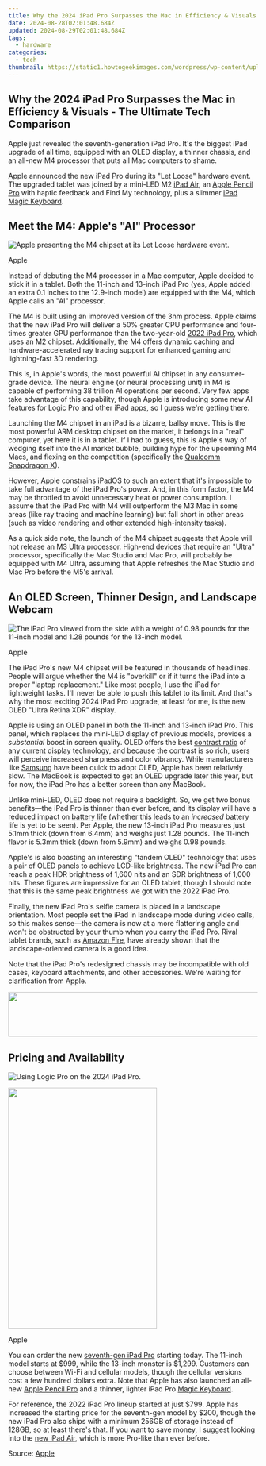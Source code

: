 ```yaml
---
title: Why the 2024 iPad Pro Surpasses the Mac in Efficiency & Visuals - The Ultimate Tech Comparison
date: 2024-08-28T02:01:48.684Z
updated: 2024-08-29T02:01:48.684Z
tags:
  - hardware
categories:
  - tech
thumbnail: https://static1.howtogeekimages.com/wordpress/wp-content/uploads/2024/05/7.jpg
---
```


## Why the 2024 iPad Pro Surpasses the Mac in Efficiency & Visuals - The Ultimate Tech Comparison

Apple just revealed the seventh-generation iPad Pro. It's the biggest iPad upgrade of all time, equipped with an OLED display, a thinner chassis, and an all-new M4 processor that puts all Mac computers to shame. 

 Apple announced the new iPad Pro during its "Let Loose" hardware event. The upgraded tablet was joined by a mini-LED M2 [iPad Air](https://win-answers.techidaily.com/optimizing-fallout-4-performance-for-lightning-fast-loads/), an [Apple Pencil Pro](https://www.apple.com/apple-pencil/) with haptic feedback and Find My technology, plus a slimmer [iPad Magic Keyboard](https://www.apple.com/ipad-keyboards/).

##  Meet the M4: Apple's "AI" Processor

![Apple presenting the M4 chipset at its Let Loose hardware event.](https://static1.howtogeekimages.com/wordpress/wp-content/uploads/2024/05/4.jpg) 

Apple

 Instead of debuting the M4 processor in a Mac computer, Apple decided to stick it in a tablet. Both the 11-inch and 13-inch iPad Pro (yes, Apple added an extra 0.1 inches to the 12.9-inch model) are equipped with the M4, which Apple calls an "AI" processor.

 The M4 is built using an improved version of the 3nm process. Apple claims that the new iPad Pro will deliver a 50% greater CPU performance and four-times greater GPU performance than the two-year-old [2022 iPad Pro](https://driver-download.techidaily.com/upgrade-and-enhance-performance-with-official-dell-wd19-graphics-drivers-download-guide/), which uses an M2 chipset. Additionally, the M4 offers dynamic caching and hardware-accelerated ray tracing support for enhanced gaming and lightning-fast 3D rendering.

 This is, in Apple's words, the most powerful AI chipset in any consumer-grade device. The neural engine (or neural processing unit) in M4 is capable of performing 38 trillion AI operations per second. Very few apps take advantage of this capability, though Apple is introducing some new AI features for Logic Pro and other iPad apps, so I guess we're getting there.

 Launching the M4 chipset in an iPad is a bizarre, ballsy move. This is the most powerful ARM desktop chipset on the market, it belongs in a "real" computer, yet here it is in a tablet. If I had to guess, this is Apple's way of wedging itself into the AI market bubble, building hype for the upcoming M4 Macs, and flexing on the competition (specifically the [Qualcomm Snapdragon X](https://extra-skills.techidaily.com/updated-mobile-mastery-upgrade-photos-elevated-at-no-price/)).

 However, Apple constrains iPadOS to such an extent that it's impossible to take full advantage of the iPad Pro's power. And, in this form factor, the M4 may be throttled to avoid unnecessary heat or power consumption. I assume that the iPad Pro with M4 will outperform the M3 Mac in some areas (like ray tracing and machine learning) but fall short in other areas (such as video rendering and other extended high-intensity tasks).

 As a quick side note, the launch of the M4 chipset suggests that Apple will not release an M3 Ultra processor. High-end devices that require an "Ultra" processor, specifically the Mac Studio and Mac Pro, will probably be equipped with M4 Ultra, assuming that Apple refreshes the Mac Studio and Mac Pro before the M5's arrival.

##  An OLED Screen, Thinner Design, and Landscape Webcam

![The iPad Pro viewed from the side with a weight of 0.98 pounds for the 11-inch model and 1.28 pounds for the 13-inch model.](https://static1.howtogeekimages.com/wordpress/wp-content/uploads/2024/05/5.jpg) 

Apple

 The iPad Pro's new M4 chipset will be featured in thousands of headlines. People will argue whether the M4 is "overkill" or if it turns the iPad into a proper "laptop replacement." Like most people, I use the iPad for lightweight tasks. I'll never be able to push this tablet to its limit. And that's why the most exciting 2024 iPad Pro upgrade, at least for me, is the new OLED "Ultra Retina XDR" display.

 Apple is using an OLED panel in both the 11-inch and 13-inch iPad Pro. This panel, which replaces the mini-LED display of previous models, provides a _substantial_ boost in screen quality. OLED offers the best [contrast ratio](https://extra-guidance.techidaily.com/in-2024-laugh-ledger-unveiling-the-best-text-generation-apps/) of any current display technology, and because the contrast is so rich, users will perceive increased sharpness and color vibrancy. While manufacturers like [Samsung](https://techidaily.com/unlock-locked-iphone-13-mini-without-passcode-or-face-id-by-drfone-ios-unlock-ios-unlock/) have been quick to adopt OLED, Apple has been relatively slow. The MacBook is expected to get an OLED upgrade later this year, but for now, the iPad Pro has a better screen than any MacBook.

 Unlike mini-LED, OLED does not require a backlight. So, we get two bonus benefits—the iPad Pro is thinner than ever before, and its display will have a reduced impact on [battery life](https://video-capture.techidaily.com/new-undead-delight-the-best-zombie-games-reviewed/) (whether this leads to an _increased_ battery life is yet to be seen). Per Apple, the new 13-inch iPad Pro measures just 5.1mm thick (down from 6.4mm) and weighs just 1.28 pounds. The 11-inch flavor is 5.3mm thick (down from 5.9mm) and weighs 0.98 pounds.

 Apple's is also boasting an interesting "tandem OLED" technology that uses a pair of OLED panels to achieve LCD-like brightness. The new iPad Pro can reach a peak HDR brightness of 1,600 nits and an SDR brightness of 1,000 nits. These figures are impressive for an OLED tablet, though I should note that this is the same peak brightness we got with the 2022 iPad Pro.

 Finally, the new iPad Pro's selfie camera is placed in a landscape orientation. Most people set the iPad in landscape mode during video calls, so this makes sense—the camera is now at a more flattering angle and won't be obstructed by your thumb when you carry the iPad Pro. Rival tablet brands, such as [Amazon Fire](https://extra-guidance.techidaily.com/navigate-the-sea-of-stunning-pexels-imagery-with-ease-for-2024/), have already shown that the landscape-oriented camera is a good idea.

 Note that the iPad Pro's redesigned chassis may be incompatible with old cases, keyboard attachments, and other accessories. We're waiting for clarification from Apple.

<!-- affiliate ads begin -->
<a href="https://zonlipartnershipprogram.pxf.io/c/5597632/1596691/17882" target="_top" id="1596691"><img src="//a.impactradius-go.com/display-ad/17882-1596691" border="0" alt="" width="728" height="90"/></a><img height="0" width="0" src="https://imp.pxf.io/i/5597632/1596691/17882" style="position:absolute;visibility:hidden;" border="0" />
<!-- affiliate ads end -->
##  Pricing and Availability

![Using Logic Pro on the 2024 iPad Pro.](https://static1.howtogeekimages.com/wordpress/wp-content/uploads/2024/05/3.jpg) 

<!-- affiliate ads begin -->
<a href="https://zonlipartnershipprogram.pxf.io/c/5597632/1611407/17882" target="_top" id="1611407"><img src="//a.impactradius-go.com/display-ad/17882-1611407" border="0" alt="" width="300" height="485"/></a><img height="0" width="0" src="https://imp.pxf.io/i/5597632/1611407/17882" style="position:absolute;visibility:hidden;" border="0" />
<!-- affiliate ads end -->
Apple

 You can order the new [seventh-gen iPad Pro](https://www.apple.com/ipad-pro/) starting today. The 11-inch model starts at $999, while the 13-inch monster is $1,299\. Customers can choose between Wi-Fi and cellular models, though the cellular versions cost a few hundred dollars extra. Note that Apple has also launched an all-new [Apple Pencil Pro](https://www.apple.com/apple-pencil/) and a thinner, lighter iPad Pro [Magic Keyboard](https://www.apple.com/ipad-keyboards/).

 For reference, the 2022 iPad Pro lineup started at just $799\. Apple has increased the starting price for the seventh-gen model by $200, though the new iPad Pro also ships with a minimum 256GB of storage instead of 128GB, so at least there's that. If you want to save money, I suggest looking into the [new iPad Air](https://win-answers.techidaily.com/optimizing-fallout-4-performance-for-lightning-fast-loads/), which is more Pro-like than ever before.

 Source: [Apple](https://www.apple.com/newsroom/2024/05/apple-unveils-stunning-new-ipad-pro-with-m4-chip-and-apple-pencil-pro/)

<ins class="adsbygoogle"
     style="display:block"
     data-ad-format="autorelaxed"
     data-ad-client="ca-pub-7571918770474297"
     data-ad-slot="1223367746"></ins>



<ins class="adsbygoogle"
     style="display:block"
     data-ad-client="ca-pub-7571918770474297"
     data-ad-slot="8358498916"
     data-ad-format="auto"
     data-full-width-responsive="true"></ins>


